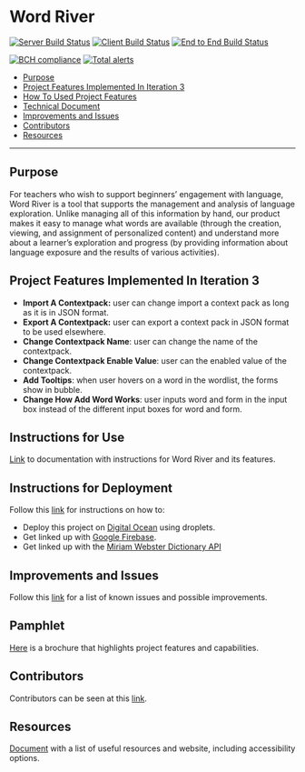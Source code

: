 
# Word River

[![Server Build Status](../../actions/workflows/server.yml/badge.svg)](../../actions/workflows/server.yml)
[![Client Build Status](../../actions/workflows/client.yaml/badge.svg)](../../actions/workflows/client.yaml)
[![End to End Build Status](../../actions/workflows/e2e.yaml/badge.svg)](../../actions/workflows/e2e.yaml)

[![BCH compliance](https://bettercodehub.com/edge/badge/UMM-CSci-3601-S21/it-3-geduk?branch=main)](https://bettercodehub.com/)
[![Total alerts](https://img.shields.io/lgtm/alerts/g/UMM-CSci-3601-S21/it-3-geduk.svg?logo=lgtm&logoWidth=18)](https://lgtm.com/projects/g/UMM-CSci-3601-S21/it-3-geduk/alerts/)
  - [Purpose](#purpose)
  - [Project Features Implemented In Iteration 3](#project-features-implemented-in-iteration-3)
  - [How To Used Project Features](#how-to-used-project-features)
  - [Technical Document](#technical-document)
  - [Improvements and Issues](#improvements-and-issues)
  - [Contributors](#contributors)
  - [Resources](#resources)
---

## Purpose

For teachers who wish to support beginners’ engagement with language,
Word River is a tool that supports the management and analysis of language exploration.
Unlike managing all of this information by hand, our product makes it easy to manage what words are available (through the creation, viewing, and assignment of personalized content) and understand more about a learner’s exploration and progress (by providing information about language exposure and the results of various activities).

## Project Features Implemented In Iteration 3

* **Import A Contextpack:** user can change import a context pack as long as it is in JSON format.
* **Export A Contextpack:** user can export a context pack in JSON format to be used elsewhere.
* **Change Contextpack Name**: user can change the name of the contextpack.
* **Change Contextpack Enable Value**: user can the enabled value of the contextpack.
* **Add Tooltips**: when user hovers on a word in the wordlist, the forms show in bubble.
* **Change How Add Word Works**: user inputs word and form in the input box instead of the different input boxes for word and form.

## Instructions for Use 
 [Link](HOW-TO-USE.md#How-To-Use-Project-Features) to documentation with instructions for Word River and its features.


## Instructions for Deployment
Follow this [link](DEPLOYMENT.md) for instructions on how to:
* Deploy this project on [Digital Ocean](https://www.digitalocean.com/) using droplets.
* Get linked up with [Google Firebase](https://firebase.google.com).
* Get linked up with the [Miriam Webster Dictionary API](https://dictionaryapi.com/)


## Improvements and Issues
Follow this [link](todolist.md) for a list of known issues and possible improvements.


## Pamphlet
[Here](Brochure.pdf) is a brochure that highlights project features and capabilities.


## Contributors

Contributors can be seen at this [link](../../graphs/contributors).

## Resources
[Document](RESOURCES.md) with a list of useful resources and website, including accessibility options.
